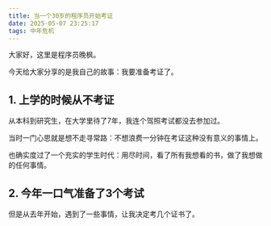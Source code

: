 ```yaml
---
title: 当一个30岁的程序员开始考证
date: 2025-05-07 23:25:17
tags: 中年危机
---
```



大家好，这里是程序员晚枫。

今天给大家分享的是我自己的故事：我要准备考证了。

## 1. 上学的时候从不考证

从本科到研究生，在大学里待了7年，我连个驾照考试都没去参加过。

当时一门心思就是想不走寻常路：不想浪费一分钟在考证这种没有意义的事情上。

也确实度过了一个充实的学生时代：用尽时间，看了所有我想看的书，做了我想做的任何事情。


## 2. 今年一口气准备了3个考试

但是从去年开始，遇到了一些事情，让我决定考几个证书了。

